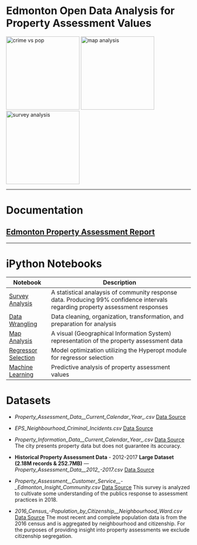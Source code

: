 # Edmonton Open Data Analysis for Property Assessment Values
<div>
  <img src="https://s3-us-west-2.amazonaws.com/schellenbergers3bucket/crime+vs+population.png" alt="crime vs pop" height="200"> <img src="https://s3-us-west-2.amazonaws.com/schellenbergers3bucket/map-analysis.png" alt="map analysis" height="200"> <img src="https://s3-us-west-2.amazonaws.com/schellenbergers3bucket/survey-responses.png" alt="survey analysis" height="200">
</div>

****
# Documentation

## [Edmonton Property Assessment Report](https://github.com/cschellenberger/Edmonton-Capstone/blob/master/Edmonton%20Property%20Assessment%20and%20Crime%20Report.pdf)
****

# iPython Notebooks
Notebook | Description
-------- | -----------
[Survey Analysis](https://github.com/cschellenberger/Springboard/blob/master/capstone/Survey%20Analysis.ipynb) | A statistical analaysis of community response data. Producing 99% confidence intervals regarding property assessment responses 
[Data Wrangling](https://github.com/cschellenberger/Springboard/blob/master/capstone/Data%20Wrangling.ipynb) | Data cleaning, organization, transformation, and preparation for analysis
[Map Analysis](https://github.com/cschellenberger/Springboard/blob/master/capstone/Map%20Analysis.ipynb) | A visual (Geographical Information System) representation of the property assessment data
[Regressor Selection](https://github.com/cschellenberger/Springboard/blob/master/capstone/Regressor%20Selection.ipynb) | Model optimization utilizing the Hyperopt module for regressor selection
[Machine Learning](https://github.com/cschellenberger/Springboard/blob/master/capstone/Machine%20Learning.ipynb) | Predictive analysis of property assessment values

# Datasets
  - *Property_Assessment_Data__Current_Calendar_Year_.csv* [Data Source](https://data.edmonton.ca/City-Administration/Property-Assessment-Data-Current-Calendar-Year-/q7d6-ambg)

  - *EPS_Neighbourhood_Criminal_Incidents.csv* [Data Source](https://dashboard.edmonton.ca/dataset/EPS-Neighbourhood-Criminal-Incidents/xthe-mnvi)

  - *Property_Information_Data__Current_Calendar_Year_.csv* [Data Source](https://data.edmonton.ca/City-Administration/Property-Information-Data-Current-Calendar-Year-/dkk9-cj3x) The city presents property data but does not guarantee its accuracy.

  - **Historical Property Assessment Data** - 2012-2017 **Large Dataset \(2.18M records & 252.7MB\)** — *Property_Assessment_Data__2012_-_2017_.csv* [Data Source](https://data.edmonton.ca/City-Administration/Property-Assessment-Data-2012-2017-/qi6a-xuwt)

  - *Property_Assessment__Customer_Service__-_Edmonton_Insight_Community.csv* [Data Source](https://data.edmonton.ca/Surveys/Property-Assessment-Customer-Service-Edmonton-Insi/x9sw-zhhj) This survey is analyzed to cultivate some understanding of the publics response to assessment practices in 2018.
  
  - *2016_Census_-_Population_by_Citizenship__Neighbourhood_Ward_.csv* [Data Source](https://data.edmonton.ca/Census/2016-Census-Population-by-Citizenship-Neighbourhoo/2g4b-ti2n) The most recent and complete population data is from the 2016 census and is aggregated by neighbourhood and citizenship. For the purposes of providing insight into property assessments we exclude citizenship segregation.
  
